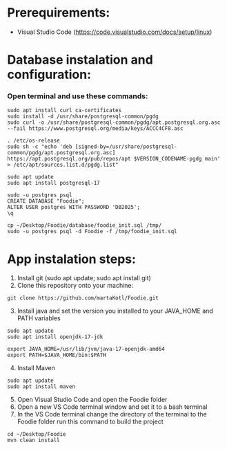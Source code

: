 # Prerequirements:
- Visual Studio Code (https://code.visualstudio.com/docs/setup/linux)

# Database instalation and configuration:
### Open terminal and use these commands:
```
sudo apt install curl ca-certificates
sudo install -d /usr/share/postgresql-common/pgdg
sudo curl -o /usr/share/postgresql-common/pgdg/apt.postgresql.org.asc --fail https://www.postgresql.org/media/keys/ACCC4CF8.asc

. /etc/os-release
sudo sh -c "echo 'deb [signed-by=/usr/share/postgresql-common/pgdg/apt.postgresql.org.asc] https://apt.postgresql.org/pub/repos/apt $VERSION_CODENAME-pgdg main' > /etc/apt/sources.list.d/pgdg.list"

sudo apt update
sudo apt install postgresql-17

sudo -u postgres psql
CREATE DATABASE "Foodie";
ALTER USER postgres WITH PASSWORD 'DB2025';
\q

cp ~/Desktop/Foodie/database/foodie_init.sql /tmp/
sudo -u postgres psql -d Foodie -f /tmp/foodie_init.sql

```

# App instalation steps:
1. Install git (sudo apt update; sudo apt install git)
2. Clone this repository onto your machine:
```
git clone https://github.com/martaKotl/Foodie.git
```
3. Install java and set the version you installed to your JAVA_HOME and PATH variables
```
sudo apt update
sudo apt install openjdk-17-jdk

export JAVA_HOME=/usr/lib/jvm/java-17-openjdk-amd64
export PATH=$JAVA_HOME/bin:$PATH
```
4. Install Maven
```
sudo apt update
sudo apt install maven
```
5. Open Visual Studio Code and open the Foodie folder
6. Open a new VS Code terminal window and set it to a bash terminal
7. In the VS Code terminal change the directory of the terminal to the Foodie folder run this command to build the project
```
cd ~/Desktop/Foodie
mvn clean install
```

